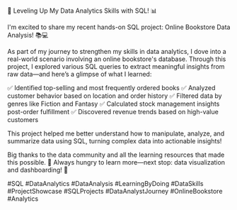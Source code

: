 🚀 Leveling Up My Data Analytics Skills with SQL! 📊

I'm excited to share my recent hands-on SQL project: Online Bookstore Data Analysis! 📚💻

As part of my journey to strengthen my skills in data analytics, I dove into a real-world scenario involving an online bookstore's database. Through this project, I explored various SQL queries to extract meaningful insights from raw data—and here’s a glimpse of what I learned:

✅ Identified top-selling and most frequently ordered books
✅ Analyzed customer behavior based on location and order history
✅ Filtered data by genres like Fiction and Fantasy
✅ Calculated stock management insights post-order fulfillment
✅ Discovered revenue trends based on high-value customers

This project helped me better understand how to manipulate, analyze, and summarize data using SQL, turning complex data into actionable insights!

Big thanks to the data community and all the learning resources that made this possible. 🙌
Always hungry to learn more—next stop: data visualization and dashboarding! 🚀

#SQL #DataAnalytics #DataAnalysis #LearningByDoing #DataSkills #ProjectShowcase #SQLProjects #DataAnalystJourney #OnlineBookstore #Analytics
